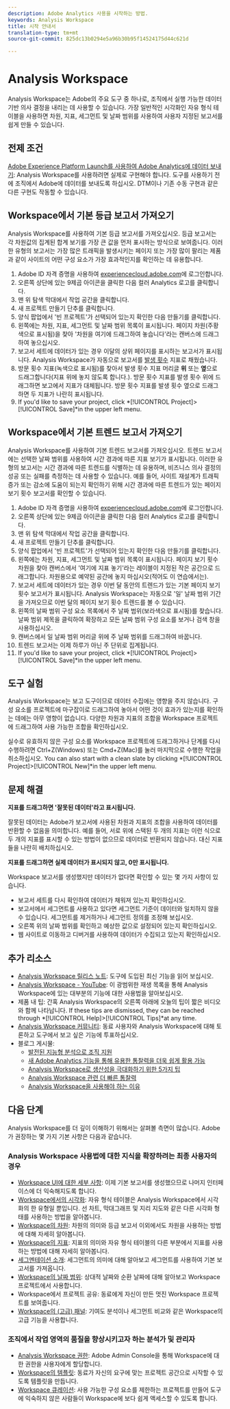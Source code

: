 ```yaml
---
description: Adobe Analytics 사용을 시작하는 방법.
keywords: Analysis Workspace
title: 시작 안내서
translation-type: tm+mt
source-git-commit: 825dc13b0294e5a96b30b95f14524175d44c621d

---
```



# Analysis Workspace

Analysis Workspace는 Adobe의 주요 도구 중 하나로, 조직에서 실행 가능한 데이터 기반 의사 결정을 내리는 데 사용할 수 있습니다. 가장 일반적인 시각화인 자유 형식 테이블을 사용하면 차원, 지표, 세그먼트 및 날짜 범위를 사용하여 사용자 지정된 보고서를 쉽게 만들 수 있습니다.

## 전제 조건

[Adobe Experience Platform Launch를 사용하여 Adobe Analytics에 데이터 보내기](/help/implement/launch/validate-publish-prod.md): Analysis Workspace를 사용하려면 실제로 구현해야 합니다. 도구를 사용하기 전에 조직에서 Adobe에 데이터를 보내도록 하십시오. DTM이나 기존 수동 구현과 같은 다른 구현도 작동할 수 있습니다.

## Workspace에서 기본 등급 보고서 가져오기

Analysis Workspace를 사용하여 기본 등급 보고서를 가져오십시오. 등급 보고서는 각 차원값의 집계된 합계 보기를 가장 큰 값을 먼저 표시하는 방식으로 보여줍니다. 이러한 유형의 보고서는 가장 많은 트래픽을 발생시키는 페이지 또는 가장 많이 팔리는 제품과 같이 사이트의 어떤 구성 요소가 가장 효과적인지를 확인하는 데 유용합니다.

1. Adobe ID 자격 증명을 사용하여 [experiencecloud.adobe.com](https://experiencecloud.adobe.com)에 로그인합니다.
2. 오른쪽 상단에 있는 9제곱 아이콘을 클릭한 다음 컬러 Analytics 로고를 클릭합니다.
3. 맨 위 탐색 막대에서 작업 공간을 클릭합니다.
4. 새 프로젝트 만들기 단추를 클릭합니다.
5. 양식 팝업에서 &#39;빈 프로젝트&#39;가 선택되어 있는지 확인한 다음 만들기를 클릭합니다.
6. 왼쪽에는 차원, 지표, 세그먼트 및 날짜 범위 목록이 표시됩니다. 페이지 차원(주황색으로 표시됨)을 찾아 &#39;차원을 여기에 드래그하여 놓습니다&#39;라는 캔버스에 드래그하여 놓으십시오.
7. 보고서 세트에 데이터가 있는 경우 이달의 상위 페이지를 표시하는 보고서가 표시됩니다. Analysis Workspace가 자동으로 보고서를 [발생 횟수](/help/components/c-variables/c-metrics/metrics-occurrences.md) 지표로 채웠습니다.
8. 방문 횟수 지표(녹색으로 표시됨)를 찾아서 발생 횟수 지표 머리글 **위** 또는 **옆**&#x200B;으로 드래그합니다(지표 위에 놓지 않도록 합니다.). 방문 횟수 지표를 발생 횟수 위에 드래그하면 보고에서 지표가 대체됩니다. 방문 횟수 지표를 발생 횟수 옆으로 드래그하면 두 지표가 나란히 표시됩니다.
9. If you&#39;d like to save your project, click *[!UICONTROL Project]>[!UICONTROL Save]*in the upper left menu.

## Workspace에서 기본 트렌드 보고서 가져오기

Analysis Workspace를 사용하여 기본 트렌드 보고서를 가져오십시오. 트렌드 보고서에는 선택한 날짜 범위를 사용하여 시간 경과에 따른 지표 보기가 표시됩니다. 이러한 유형의 보고서는 시간 경과에 따른 트렌드를 식별하는 데 유용하며, 비즈니스 의사 결정의 성공 또는 실패를 측정하는 데 사용할 수 있습니다. 예를 들어, 사이트 재설계가 트래픽 증가 또는 감소에 도움이 되는지 확인하기 위해 시간 경과에 따른 트렌드가 있는 페이지 보기 횟수 보고서를 확인할 수 있습니다.

1. Adobe ID 자격 증명을 사용하여 [experiencecloud.adobe.com](https://experiencecloud.adobe.com)에 로그인합니다.
2. 오른쪽 상단에 있는 9제곱 아이콘을 클릭한 다음 컬러 Analytics 로고를 클릭합니다.
3. 맨 위 탐색 막대에서 작업 공간을 클릭합니다.
4. 새 프로젝트 만들기 단추를 클릭합니다.
5. 양식 팝업에서 &#39;빈 프로젝트&#39;가 선택되어 있는지 확인한 다음 만들기를 클릭합니다.
6. 왼쪽에는 차원, 지표, 세그먼트 및 날짜 범위 목록이 표시됩니다. 페이지 보기 횟수 차원을 찾아 캔버스에서 &#39;여기에 지표 놓기&#39;라는 레이블이 지정된 작은 공간으로 드래그합니다. 차원용으로 예약된 공간에 놓지 마십시오(적어도 이 연습에서는).
7. 보고서 세트에 데이터가 있는 경우 이번 달 동안의 트렌드가 있는 기본 페이지 보기 횟수 보고서가 표시됩니다. Analysis Workspace는 자동으로 &#39;일&#39; 날짜 범위 기간을 가져오므로 이번 달의 페이지 보기 횟수 트렌드를 볼 수 있습니다.
8. 왼쪽의 날짜 범위 구성 요소 목록에서 주 날짜 범위(보라색으로 표시됨)를 찾습니다. 날짜 범위 제목을 클릭하여 확장하고 모든 날짜 범위 구성 요소를 보거나 검색 창을 사용하십시오.
9. 캔버스에서 일 날짜 범위 머리글 위에 주 날짜 범위를 드래그하여 바꿉니다.
10. 트렌드 보고서는 이제 하루가 아닌 주 단위로 집계됩니다.
11. If you&#39;d like to save your project, click *[!UICONTROL Project]>[!UICONTROL Save]*in the upper left menu.

## 도구 실험

Analysis Workspace는 보고 도구이므로 데이터 수집에는 영향을 주지 않습니다. 구성 요소를 프로젝트에 마구잡이로 드래그하여 놓아서 어떤 것이 효과가 있는지를 확인하는 데에는 아무 영향이 없습니다. 다양한 차원과 지표의 조합을 Workspace 프로젝트에 드래그하여 사용 가능한 조합을 확인하십시오.

실수로 유효하지 않은 구성 요소를 Workspace 프로젝트에 드래그하거나 단계를 다시 수행하려면 Ctrl+Z(Windows) 또는 Cmd+Z(Mac)를 눌러 마지막으로 수행한 작업을 취소하십시오. You can also start with a clean slate by clicking *[!UICONTROL Project]>[!UICONTROL New]*in the upper left menu.

## 문제 해결

**지표를 드래그하면 &#39;잘못된 데이터&#39;라고 표시됩니다.**

잘못된 데이터는 Adobe가 보고서에 사용된 차원과 지표의 조합을 사용하여 데이터를 반환할 수 없음을 의미합니다. 예를 들어, 서로 위에 스택된 두 개의 지표는 이런 식으로 두 개의 지표를 표시할 수 있는 방법이 없으므로 데이터로 반환되지 않습니다. 대신 지표들을 나란히 배치하십시오.

**지표를 드래그하면 실제 데이터가 표시되지 않고, 0만 표시됩니다.**

Workspace 보고서를 생성했지만 데이터가 없다면 확인할 수 있는 몇 가지 사항이 있습니다.

* 보고서 세트를 다시 확인하여 데이터가 채워져 있는지 확인하십시오.
* 보고서에서 세그먼트를 사용하고 있다면 세그먼트 기준이 데이터와 일치하지 않을 수 있습니다. 세그먼트를 제거하거나 세그먼트 정의를 조정해 보십시오.
* 오른쪽 위의 날짜 범위를 확인하고 예상한 값으로 설정되어 있는지 확인하십시오.
* 웹 사이트로 이동하고 디버거를 사용하여 데이터가 수집되고 있는지 확인하십시오.

## 추가 리소스

* [Analysis Workspace 릴리스 노트](/help/analyze/analysis-workspace/new-features-in-analysis-workspace.md): 도구에 도입된 최신 기능을 읽어 보십시오.
* [Analysis Workspace - YouTube](https://www.youtube.com/playlist?list=PL2tCx83mn7GuNnQdYGOtlyCu0V5mEZ8sS): 이 광범위한 재생 목록을 통해 Analysis Workspace에 있는 대부분의 기능에 대한 사용법을 알아보십시오.
* 제품 내 팁: 간혹 Analysis Workspace의 오른쪽 아래에 오늘의 팁이 짧은 비디오와 함께 나타납니다. If these tips are dismissed, they can be reached through *[!UICONTROL Help]>[!UICONTROL Tips]*at any time.
* [Analysis Workspace 커뮤니티](https://forums.adobe.com/community/experience-cloud/analytics-cloud/analytics/analysis-workspace): 동료 사용자와 Analysis Workspace에 대해 토론하고 도구에서 보고 싶은 기능에 투표하십시오.
* 블로그 게시물:
   * [발전된 지능형 분석으로 조직 지원](https://blogs.adobe.com/digitalmarketing/analytics/adobe-analytics-fall-2016-release-empowering-organizations-smarter-analysis/)
   * [새 Adobe Analytics 기능을 통해 유용한 통찰력을 더욱 쉽게 활용 가능](https://blogs.adobe.com/digitalmarketing/analytics/new-adobe-analytics-capabilities-make-powerful-insights-accessible/)
   * [Analysis Workspace로 생산성을 극대화하기 위한 5가지 팁](https://blogs.adobe.com/digitalmarketing/analytics/5-tips-maximize-productivity-analysis-workspace/)
   * [Analysis Workspace 관련 더 빠른 통찰력](https://blogs.adobe.com/digitalmarketing/analytics/faster-insights-with-the-analysis-workspace/)
   * [Analysis Workspace을 사용해야 하는 이유](https://blogs.adobe.com/digitalmarketing/analytics/why-you-should-be-using-analysis-workspace-in-adobe-analytics/)

## 다음 단계

Analysis Workspace를 더 깊이 이해하기 위해서는 살펴볼 측면이 많습니다. Adobe가 권장하는 몇 가지 기본 사항은 다음과 같습니다.

### Analysis Workspace 사용법에 대한 지식을 확장하려는 최종 사용자의 경우

* [Workspace UI에 대한 세부 사항](/help/analyze/analysis-workspace/build-workspace-project/t-freeform-project.md): 이제 기본 보고서를 생성했으므로 나머지 인터페이스에 더 익숙해지도록 합니다.
* [Workspace에서의 시각화](/help/analyze/analysis-workspace/visualizations/freeform-analysis-visualizations.md): 자유 형식 테이블은 Analysis Workspace에서 시각화의 한 유형일 뿐입니다. 선 차트, 막대그래프 및 지리 지도와 같은 다른 시각화 형태를 사용하는 방법을 알아봅니다.
* [Workspace의 차원](/help/analyze/analysis-workspace/components/dimensions/t-breakdown-fa.md): 차원의 의미와 등급 보고서 이외에서도 차원을 사용하는 방법에 대해 자세히 알아봅니다.
* [Workspace의 지표](/help/analyze/analysis-workspace/components/apply-create-metrics.md): 지표의 의미와 자유 형식 테이블의 다른 부분에서 지표를 사용하는 방법에 대해 자세히 알아봅니다.
* [세그멘테이션 소개](/help/analyze/analysis-workspace/components/t-freeform-project-segment.md): 세그먼트의 의미에 대해 알아보고 세그먼트를 사용하여 기본 보고서를 가져옵니다.
* [Workspace의 날짜 범위](/help/analyze/analysis-workspace/components/calendar-date-ranges/calendar.md): 상대적 날짜와 순환 날짜에 대해 알아보고 Workspace 프로젝트에서 사용합니다.
* Workspace에서 프로젝트 공유: 동료에게 자신이 만든 멋진 Workspace 프로젝트를 보여줍니다.
* [Workspace의 (고급) 패널](/help/analyze/analysis-workspace/c-panels/panels.md): 기여도 분석이나 세그먼트 비교와 같은 Workspace의 고급 기능을 사용합니다.

### 조직에서 작업 영역의 품질을 향상시키고자 하는 분석가 및 관리자

* [Analysis Workspace 권한](https://marketing.adobe.com/resources/help/ko_KR/mcloud/admin_getting_started.html): Adobe Admin Console을 통해 Workspace에 대한 권한을 사용자에게 할당합니다.
* [Workspace의 템플릿](/help/analyze/analysis-workspace/build-workspace-project/starter-projects.md): 동료가 자신의 요구에 맞는 프로젝트 공간으로 시작할 수 있도록 템플릿을 만듭니다.
* [Workspace 큐레이션](/help/analyze/analysis-workspace/curate-share/curate.md): 사용 가능한 구성 요소를 제한하는 프로젝트를 만들어 도구에 익숙하지 않은 사람들이 Workspace에 보다 쉽게 액세스할 수 있도록 합니다.
